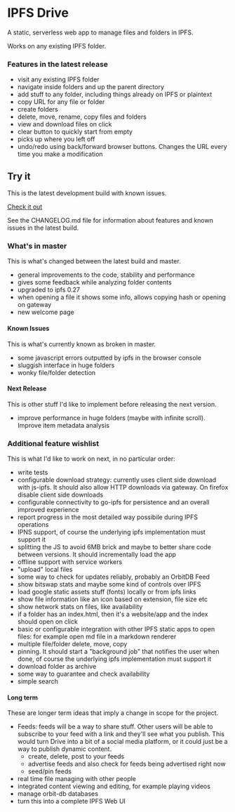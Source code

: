 # IPFS Drive

A static, serverless web app to manage files and folders in IPFS.

Works on any existing IPFS folder.

### Features in the latest release

- visit any existing IPFS folder
- navigate inside folders and up the parent directory
- add stuff to any folder, including things already on IPFS or plaintext
- copy URL for any file or folder
- create folders
- delete, move, rename, copy files and folders
- view and download files on click
- clear button to quickly start from empty
- picks up where you left off
- undo/redo using back/forward browser buttons. Changes the URL every time you make a modification

## Try it

This is the latest development build with known issues.

[Check it out](https://ipfs.io/ipfs/QmULwT1X6BTZdKprR7Q32BrtznGtaHwEzUxJfaVfQaAySe)

See the CHANGELOG.md file for information about features and known issues in the latest build.

### What's in master

This is what's changed between the latest build and master.

- general improvements to the code, stability and performance
- gives some feedback while analyzing folder contents
- upgraded to ipfs 0.27
- when opening a file it shows some info, allows copying hash or opening on gateway
- new welcome page

#### Known Issues

This is what's currently known as broken in master.

- some javascript errors outputted by ipfs in the browser console
- sluggish interface in huge folders
- wonky file/folder detection

#### Next Release

This is other stuff I'd like to implement before releasing the next version.

- improve performance in huge folders (maybe with infinite scroll). Improve item metadata analysis

### Additional feature wishlist

This is what I'd like to work on next, in no particular order:

- write tests
- configurable download strategy: currently uses client side download with js-ipfs. It should also allow HTTP downloads via gateway. On firefox disable client side downloads
- configurable connectivity to go-ipfs for persistence and an overall improved experience
- report progress in the most detailed way possibile during IPFS operations
- IPNS support, of course the underlying ipfs implementation must support it
- splitting the JS to avoid 6MB brick and maybe to better share code between versions. It should incrementally load the app
- offline support with service workers
- "upload" local files
- some way to check for updates reliably, probably an OrbitDB Feed
- show bitswap stats and maybe some kind of controls over IPFS
- load google static assets stuff (fonts) locally or from ipfs links
- show file information like an icon based on extension, file size etc
- show network stats on files, like availability
- if a folder has an index.html, then it's a website/app and the index should open on click
- basic or configurable integration with other IPFS static apps to open files: for example open md file in a markdown renderer
- multiple file/folder delete, move, copy
- pinning. It should start a "background job" that notifies the user when done, of course the underlying ipfs implementation must support it
- download folder as archive
- some way to guarantee and check availability
- simple search

#### Long term

These are longer term ideas that imply a change in scope for the project.

- Feeds: feeds will be a way to share stuff. Other users will be able to subscribe to your feed with a link and they'll see what you publish. This would turn Drive into a bit of a social media platform, or it could just be a way to publish dynamic content.
  - create, delete, post to your feeds
  - advertise feeds and also check for feeds being advertised right now
  - seed/pin feeds
- real time file managing with other people
- integrated content viewing and editing, for example playing videos
- manage orbit-db databases
- turn this into a complete IPFS Web UI
